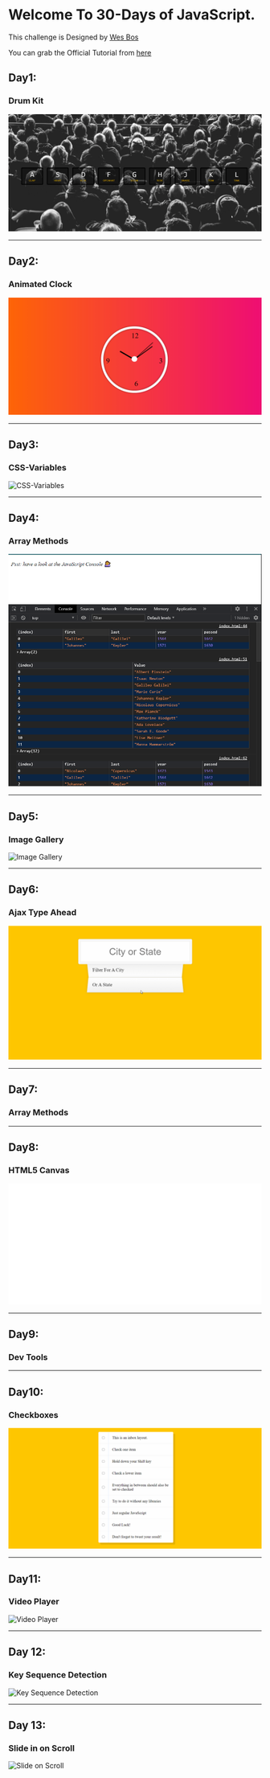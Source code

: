# Welcome To 30-Days of JavaScript.
This challenge is Designed by [Wes Bos](https://github.com/wesbos/JavaScript30.git)

You can grab the Official Tutorial from [here](https://javascript30.com/)

## Day1:
### Drum Kit
![Drum Kit](GIFs/DrumKit.gif)

<hr>

## Day2:
### Animated Clock
![Animated Clock](GIFs/JavaScriptClock.gif)

<hr>

## Day3:
### CSS-Variables
![CSS-Variables](GIFs/CSS-Variables.gif)

<hr>

## Day4:
### Array Methods
![Array Methods](GIFs/ArrayMethods.png)

<hr>

## Day5:
### Image Gallery
![Image Gallery](GIFs/ImageGallery.gif)

<hr>

## Day6:
### Ajax Type Ahead
![Type Ahead](GIFs/TypeAhead.gif)

<hr>

## Day7:
### Array Methods

<hr>

## Day8:
### HTML5 Canvas
![HTML5 Canvas](GIFs/Canvas.gif)

<hr>

## Day9:
### Dev Tools

<hr>

## Day10:
### Checkboxes
![Checkboxes](GIFs/Checkboxes.gif)

<hr>

## Day11:
### Video Player
![Video Player](GIFs/Videoplayer.gif)

<hr>

## Day 12:
### Key Sequence Detection
![Key Sequence Detection](GIFs/KeyDetection.gif)

<hr>

## Day 13:
### Slide in on Scroll
![Slide on Scroll](GIFs/SlideScroll.gif)






